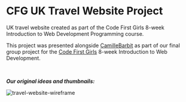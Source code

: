 # CFG UK Travel Website Project
UK travel website created as part of the Code First Girls 8-week Introduction to Web Development Programming course.

This project was presented alongside [CamilleBarbit](https://github.com/camillebarbit) as part of our final group project for the [Code First Girls](https://codefirstgirls.org.uk/) 8-week Introduction to Web Development.

<br>

**_Our original ideas and thumbnails:_**

![travel-website-wireframe](https://user-images.githubusercontent.com/63753021/146109309-ae5a1c28-aae5-4c1c-8dfc-ddfd18430ca8.jpg)

<br>



